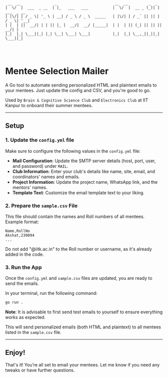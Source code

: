 ```
 __  __               _                          __  __         _  _             
|  \/  |  ___  _ __  | |_   ___   ___           |  \/  |  __ _ (_)| |  ___  _ __ 
| |\/| | / _ \| '_ \ | __| / _ \ / _ \  _____   | |\/| | / _` || || | / _ \| '__|
| |  | ||  __/| | | || |_ |  __/|  __/ |_____|  | |  | || (_| || || ||  __/| |   
|_|  |_| \___||_| |_| \__| \___| \___|          |_|  |_| \__,_||_||_| \___||_|   
                                                                                 

                         
```


# Mentee Selection Mailer
A Go tool to automate sending personalized HTML and plaintext emails to your mentees. Just update the config and CSV, and you're good to go.


Used by `Brain & Cognitive Science Club` and 
`Electronics Club` at IIT Kanpur to onboard their summer mentees.

---

## Setup

### 1. Update the `config.yml` file

Make sure to configure the following values in the `config.yml` file:

- **Mail Configuration**: Update the SMTP server details (host, port, user, and password) under `MAIL`.
- **Club Information**: Enter your club's details like name, site, email, and coordinators' names and emails.
- **Project Information**: Update the project name, WhatsApp link, and the mentors' names.
- **Template Text**: Customize the email template text to your liking.

### 2. Prepare the `sample.csv` File

This file should contain the names and Roll numbers of all mentees. Example format:

```csv
Name,RollNo
Akshat,230094
...
```

Do not add "@iitk.ac.in" to the Roll number or username, as it's already added in the code.

### 3. Run the App

Once the `config.yml` and `sample.csv` files are updated, you are ready to send the emails. 

In your terminal, run the following command:

```bash
go run .
```

**Note**: It is advisable to first send test emails to yourself to ensure everything works as expected.

This will send personalized emails (both HTML and plaintext) to all mentees listed in the `sample.csv` file.

---

## Enjoy!

That's it! You’re all set to email your mentees. Let me know if you need any tweaks or have further questions.
